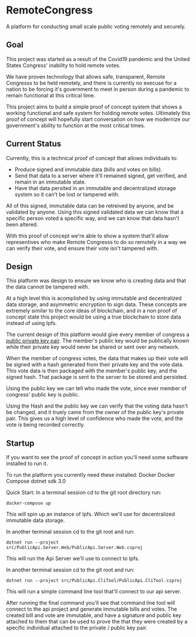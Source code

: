 # RemoteCongress

A platform for conducting small scale public voting remotely and securely.

## Goal

This project was started as a result of the Covid19 pandemic and the United States Congress' inability to hold remote votes.

We have proven technology that allows safe, transparent, Remote Congresss to be held remotely, and there is currently no execuse for a nation to be forcing it's government to meet in person during a pandemic to remain functional at this critical time.

This project aims to build a simple proof of concept system that shows a working functional and safe system for holding remote votes. Ultimately this proof of concept will hopefully start conversation on how we modernize our government's ability to function at the most critical times.

## Current Status

Currently, this is a technical proof of concept that allows individuals to:
* Produce signed and immutable data (bills and votes on bills).
* Send that data to a server where it'll remained signed, get verified, and remain in an immutable state.
* Have that data persited in an immutable and decentralized storage system so it can't be lost or tampered with.

All of this signed, immutable data can be retreived by anyone, and be validated by anyone.
Using this signed validated data we can know that a specific person voted a specific way, and we can know that data hasn't been altered.

With this proof of concept we're able to show a system that'll allow representives who make Remote Congresss to do so remotely in a way we can verify their vote, and ensure their vote isn't tampered with.

## Design

This platform was design to ensure we know who is creating data and that the data cannot be tampered with.

At a high level this is acomplished by using immutable and decentralized data storage, and asymmetric encryption to sign data. These concepts are extremely similar to the core ideas of blockchain, and in a non proof of concept state this project would be using a true blockchain to store data instead of using Ipfs.

The current design of this platform would give every member of congress a [public private key pair](https://en.wikipedia.org/wiki/Public-key_cryptography).
The member's public key would be publically known while their private key would never be shared or sent over any network.

When the member of congress votes, the data that makes up their vote will be signed with a hash generated from their private key and the vote data. This vote data is then packaged with the member's public key, and the signed hash. That package is sent to the server to be stored and persisted.

Using the public key we can tell who made the vote, since ever member of congress' public key is public.

Using the Hash and the public key we can verify that the voting data hasn't be changed, and it truely came from the owner of the public key's private pair. This gives us a high level of confidence who made the vote, and the vote is being recorded correctly.


## Startup

If you want to see the proof of concept in action you'll need some software installed to run it.


To run the platform you currently need these installed:
    Docker
    Docker Compose
    dotnet sdk 3.0

Quick Start:
In a terminal session cd to the git root directory run:

    docker-compose up

This will spin up an instance of Ipfs. Which we'll use for decentralized immutable data storage.


In another terminal session cd to the git root and run:

    dotnet run --project src/PublicApi.Server.Web/PublicApi.Server.Web.csproj

This will run the Api Server we'll use to connect to Ipfs.


In another terminal session cd to the git root and run:

    dotnet run --project src/PublicApi.CliTool/PublicApi.CliTool.csproj

This will run a simple command line tool that'll connect to our api server.



After running the final command you'll see that command line tool will connect to the api project and generate immutable bills and votes. The created bill and vote are immutable, and have a signature and public key attached to them that can be used to prove the that they were created by a specific individual attached to the private / public key pair.